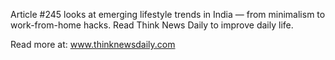 Article #245 looks at emerging lifestyle trends in India — from minimalism to work-from-home hacks. Read Think News Daily to improve daily life.

Read more at: www.thinknewsdaily.com